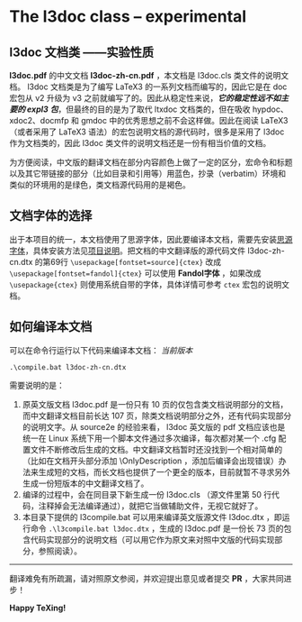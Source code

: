 # The l3doc class – experimental
## l3doc 文档类 ——实验性质
**l3doc.pdf** 的中文文档 **l3doc-zh-cn.pdf** ，本文档是 l3doc.cls 类文件的说明文档。 l3doc 文档类是为了编写 LaTeX3 的一系列文档而编写的，因此它是在 doc 宏包从 v2 升级为 v3 之前就编写了的。因此从稳定性来说，***它的稳定性远不如主要的 expl3 包***，但最终的目的是为了取代 ltxdoc 文档类的，但在吸收 hypdoc、xdoc2、docmfp 和 gmdoc 中的优秀思想之前不会这样做。因此在阅读 LaTeX3 （或者采用了 LaTeX3 语法）的宏包说明文档的源代码时，很多是采用了 l3doc 作为文档类的，因此 l3doc 类文件的说明文档还是一份有相当价值的文档。

为方便阅读，中文版的翻译文档在部分内容颜色上做了一定的区分，宏命令和标题以及其它带链接的部分（比如目录和引用等）用蓝色，抄录（verbatim）环境和类似的环境用的是绿色，类文档源代码用的是褐色。

## 文档字体的选择
出于本项目的统一，本文档使用了思源字体，因此要编译本文档，需要先安装[思源字体][1]，具体安装方法见[项目说明][2]。把文档的中文翻译版的源代码文件 l3doc-zh-cn.dtx 的第69行 `\usepackage[fontset=source]{ctex}` 改成 `\usepackage[fontset=fandol]{ctex}` 可以使用 **Fandol字体** ，如果改成 `\usepackage{ctex}` 则使用系统自带的字体，具体详情可参考 `ctex` 宏包的说明文档。

## 如何编译本文档
可以在命令行运行以下代码来编译本文档：
*当前版本*
```
.\compile.bat l3doc-zh-cn.dtx
```
需要说明的是：
1. 原英文版文档 l3doc.pdf 是一份只有 10 页的仅包含类文档说明部分的文档，而中文翻译文档目前长达 107 页，除类文档说明部分之外，还有代码实现部分的说明文字。从 source2e 的经验来看， l3doc 英文版的 pdf 文档应该也是统一在 Linux 系统下用一个脚本文件通过多次编译，每次都对某一个 .cfg 配置文件不断修改后生成的文档。中文翻译文档暂时还没找到一个相对简单的（比如在文档开头部分添加 \OnlyDescription ，添加后编译会出现错误）办法来生成短的文档，而长文档也提供了一个更全的版本，目前就暂不寻求另外生成一份短版本的中文翻译文档了。
2. 编译的过程中，会在同目录下新生成一份 l3doc.cls （源文件里第 50 行代码，注释掉会无法编译通过），就把它当做辅助文件，无视它就好了。
3. 本目录下提供的 l3compile.bat 可以用来编译英文版源文件 l3doc.dtx ，即运行命令 `.\l3compile.bat l3doc.dtx` ，生成的 l3doc.pdf 是一份长 73 页的包含代码实现部分的说明文档（可以用它作为原文来对照中文版的代码实现部分，参照阅读）。

---
翻译难免有所疏漏，请对照原文参阅，并欢迎提出意见或者提交 **PR** ，大家共同进步！

**Happy TeXing!**

[1]:https://texer.cn/wp-content/uploads/Source.rar
[2]:https://github.com/rockyzhz/latexdoc-chinese-translation#使用思源字体